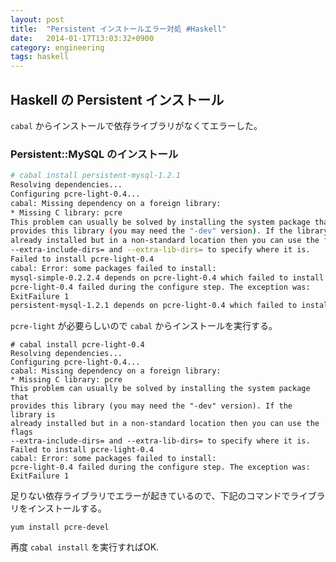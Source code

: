 ```yaml
---
layout: post
title:  "Persistent インストールエラー対処 #Haskell"
date:   2014-01-17T13:03:32+0900
category: engineering
tags: haskell
---
```


## Haskell の Persistent インストール

`cabal` からインストールで依存ライブラリがなくてエラーした。

### Persistent::MySQL のインストール

```sh
# cabal install persistent-mysql-1.2.1
Resolving dependencies...
Configuring pcre-light-0.4...
cabal: Missing dependency on a foreign library:
* Missing C library: pcre
This problem can usually be solved by installing the system package that
provides this library (you may need the "-dev" version). If the library is
already installed but in a non-standard location then you can use the flags
--extra-include-dirs= and --extra-lib-dirs= to specify where it is.
Failed to install pcre-light-0.4
cabal: Error: some packages failed to install:
mysql-simple-0.2.2.4 depends on pcre-light-0.4 which failed to install.
pcre-light-0.4 failed during the configure step. The exception was:
ExitFailure 1
persistent-mysql-1.2.1 depends on pcre-light-0.4 which failed to install.
```

`pcre-light` が必要らしいので `cabal` からインストールを実行する。

```
# cabal install pcre-light-0.4
Resolving dependencies...
Configuring pcre-light-0.4...
cabal: Missing dependency on a foreign library:
* Missing C library: pcre
This problem can usually be solved by installing the system package that
provides this library (you may need the "-dev" version). If the library is
already installed but in a non-standard location then you can use the flags
--extra-include-dirs= and --extra-lib-dirs= to specify where it is.
Failed to install pcre-light-0.4
cabal: Error: some packages failed to install:
pcre-light-0.4 failed during the configure step. The exception was:
ExitFailure 1
```

足りない依存ライブラリでエラーが起きているので、下記のコマンドでライブラリをインストールする。

```
yum install pcre-devel
```

再度 `cabal install` を実行すればOK.
